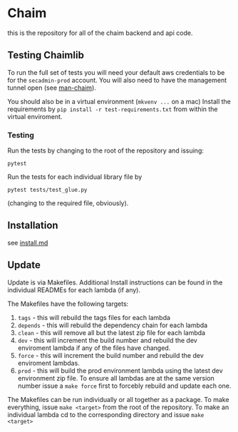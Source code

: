 # Chaim
this is the repository for all of the chaim backend and api code.

## Testing Chaimlib
To run the full set of tests you will need your default aws credentials to be
for the `secadmin-prod` account.  You will also need to have the management
tunnel open (see [man-chaim](https://github.com/ConnectedHomes/man-chaim)).

You should also be in a virtual environment (`mkvenv ...` on a mac)
Install the requirements by `pip install -r test-requirements.txt` from within
the virtual enviroment.

### Testing
Run the tests by changing to the root of the repository and issuing:
```
pytest
```

Run the tests for each individual library file by
```
pytest tests/test_glue.py
```
(changing to the required file, obviously).

## Installation

see [install.md](install.md)

## Update

Update is via Makefiles. Additional Install instructions can be found
in the individual READMEs for each lambda (if any).

The Makefiles have the following targets:
1. `tags` - this will rebuild the tags files for each lambda
1. `depends` - this will rebuild the dependency chain for each lambda
1. `clean` - this will remove all but the latest zip file for each lambda
1. `dev` - this will increment the build number and rebuild the dev enviroment
         lambda if any of the files have changed.
1. `force` - this will increment the build number and rebuild the dev enviroment
   lambdas.
1. `prod` - this will build the prod environment lambda using the latest dev
   environment zip file. To ensure all lambdas are at the same version number
   issue a `make force` first to forcebly rebuild and update each one.

The Makefiles can be run individually or all together as a package.  To make
everything, issue `make <target>` from the root of the repository.  To make an
individual lambda cd to the corresponding directory and issue `make <target>`
